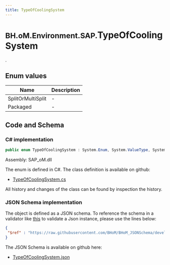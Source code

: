 ```yaml
---
title: TypeOfCoolingSystem
---
```


# <small>BH.oM.Environment.SAP.</small>**TypeOfCoolingSystem**

.

## Enum values

| Name            | Description                                                    |
|-----------------|----------------------------------------------------------------|
| SplitOrMultiSplit |  -  |
| Packaged |  -  |


## Code and Schema

### C# implementation

``` C# title="C#"
public enum TypeOfCoolingSystem : System.Enum, System.ValueType, System.IComparable, System.ISpanFormattable, System.IFormattable, System.IConvertible
```

Assembly: SAP_oM.dll

The enum is defined in C#. The class definition is available on github:

- [TypeOfCoolingSystem.cs](https://github.com/BHoM/SAP_Toolkit/blob/develop/SAP_oM/Enums\TypeOfCoolingSystem.cs)

All history and changes of the class can be found by inspection the history.
### JSON Schema implementation

The object is defined as a JSON schema. To reference the schema in a validator like [this](https://www.jsonschemavalidator.net/) to validate a Json instance, please use the lines below:

``` json title="JSON Schema"
{
 "$ref" : "https://raw.githubusercontent.com/BHoM/BHoM_JSONSchema/develop/SAP_oM/SAP/TypeOfCoolingSystem.json"
}
```

The JSON Schema is available on github here:

- [TypeOfCoolingSystem.json](https://github.com/BHoM/BHoM_JSONSchema/blob/develop/SAP_oM/SAP/TypeOfCoolingSystem.json)
